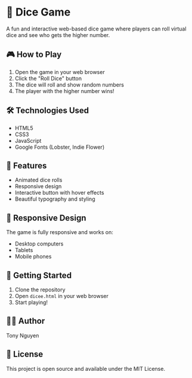 # 🎲 Dice Game

A fun and interactive web-based dice game where players can roll virtual dice and see who gets the higher number.

## 🎮 How to Play

1. Open the game in your web browser
2. Click the "Roll Dice" button
3. The dice will roll and show random numbers
4. The player with the higher number wins!

## 🛠️ Technologies Used

- HTML5
- CSS3
- JavaScript
- Google Fonts (Lobster, Indie Flower)

## 🎨 Features

- Animated dice rolls
- Responsive design
- Interactive button with hover effects
- Beautiful typography and styling

## 📱 Responsive Design

The game is fully responsive and works on:

- Desktop computers
- Tablets
- Mobile phones

## 🚀 Getting Started

1. Clone the repository
2. Open `dicee.html` in your web browser
3. Start playing!

## 👨‍💻 Author

Tony Nguyen

## 📝 License

This project is open source and available under the MIT License.
